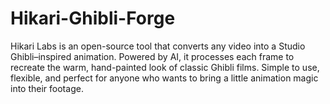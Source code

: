 # Hikari-Ghibli-Forge
Hikari Labs is an open-source tool that converts any video into a Studio Ghibli–inspired animation. Powered by AI, it processes each frame to recreate the warm, hand-painted look of classic Ghibli films. Simple to use, flexible, and perfect for anyone who wants to bring a little animation magic into their footage.

